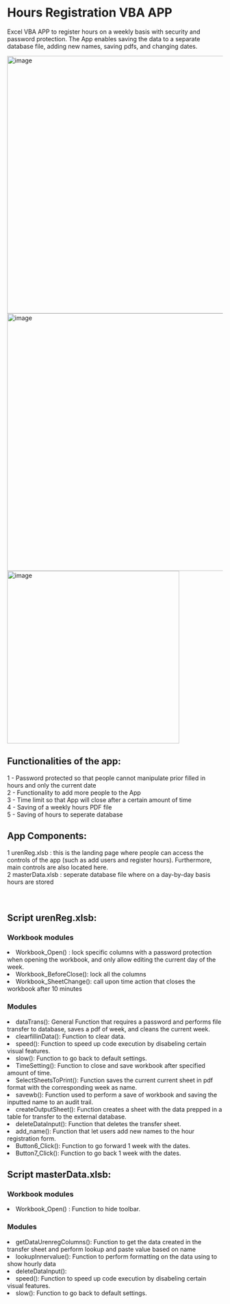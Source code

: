 # <h1>Hours Registration VBA APP </h1>
Excel VBA APP to register hours on a weekly basis with security and password protection. The App enables saving the data to a separate database file, adding new names, saving pdfs, and changing dates. 

<img width="600" alt="image" src="https://user-images.githubusercontent.com/19918869/165584944-dee22d6c-0a16-40a3-b854-6540c17a1c02.png">

<img width="600" alt="image" src="https://user-images.githubusercontent.com/19918869/165591072-81819c6c-7501-46fd-9728-aa6342289e89.png">

<img width="402" alt="image" src="https://user-images.githubusercontent.com/19918869/165591125-5c65bb22-ae05-42d5-bd1a-095ac8e0b70c.png">


<h2>Functionalities of the app:</h2>
 <div> 1 - Password protected so that people cannot manipulate prior filled in hours and only the current date</div>
 <div> 2 - Functionality to add more people to the App </div> 
 <div> 3 - Time limit so that App will close after a certain amount of time </div> 
 <div> 4 - Saving of a weekly hours PDF file </div>
 <div> 5 - Saving of hours to seperate database </div> 

<h2>App Components: </h2>
<div>1 urenReg.xlsb : this is the landing page where people can access the controls of the app (such as add users and register hours). Furthermore, main controls are also located here. </div> 
<div>2 masterData.xlsb : seperate database file where on a day-by-day basis hours are stored  </div> 
<br></br> 

<h2>Script urenReg.xlsb:</h2>
<h3>Workbook modules</h3>
<li> Workbook_Open() : lock specific columns with a password protection when opening the workbook, and only allow editing the current day of the week.  </li>
<li> Workbook_BeforeClose(): lock all the columns </li>
<li> Workbook_SheetChange(): call upon time action that closes the workbook after 10 minutes </li>

<h3>Modules</h3> 
<li>dataTrans(): General Function that requires a password and performs file transfer to database, saves a pdf of week, and cleans the current week.</li>
<li> clearfillinData(): Function to clear data.</li> 
<li> speed(): Function to speed up code execution by disabeling certain visual features.</li>
<li> slow(): Function to go back to default settings.</li> 
<li> TimeSetting(): Function to close and save workbook after specified amount of time.</li>
<li> SelectSheetsToPrint(): Function saves the current current sheet in pdf format with the corresponding week as name.</li>
<li> savewb(): Function used to perform a save of workbook and saving the inputted name to an audit trail.</li> 
<li> createOutputSheet(): Function creates a sheet with the data prepped in a table for transfer to the external database.</li>
<li> deleteDataInput(): Function that deletes the transfer sheet.</li> 
<li> add_name(): Function that let users add new names to the hour registration form.</li> 
<li> Button6_Click(): Function to go forward 1 week with the dates.</li> 
<li> Button7_Click(): Function to go back 1 week with the dates.</li> 

<h2>Script masterData.xlsb:</h2>
<h3>Workbook modules</h3>
<li> Workbook_Open() : Function to hide toolbar. </li>

<h3>Modules</h3> 
<li> getDataUrenregColumns(): Function to get the data created in the transfer sheet and perform lookup and paste value based on name</li> 
<li> lookupInnervalue(): Function to perform formatting on the data using to show hourly data</li> 
<li> deleteDataInput(): </li> 
<li> speed(): Function to speed up code execution by disabeling certain visual features.</li>
<li> slow(): Function to go back to default settings.</li> 
